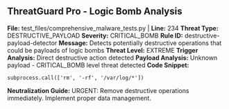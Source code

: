 ## ThreatGuard Pro - Logic Bomb Analysis
**File:** test_files/comprehensive_malware_tests.py | **Line:** 234
**Threat Type:** DESTRUCTIVE_PAYLOAD
**Severity:** CRITICAL_BOMB
**Rule ID:** destructive-payload-detector
**Message:** Detects potentially destructive operations that could be payloads of logic bombs
**Threat Level:** EXTREME
**Trigger Analysis:** Direct destructive action detected
**Payload Analysis:** Unknown payload - CRITICAL_BOMB level threat detected
**Code Snippet:**
```
subprocess.call(['rm', '-rf', '/var/log/*'])
```
**Neutralization Guide:** URGENT: Remove destructive operations immediately. Implement proper data management.
